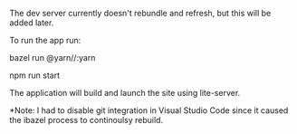 The dev server currently doesn't rebundle and refresh, but this will be added later. 

To run the app run:

bazel run @yarn//:yarn

npm run start


The application will build and launch the site using lite-server.

*Note: I had to disable git integration in Visual Studio Code since it caused the ibazel process to continoulsy rebuild.